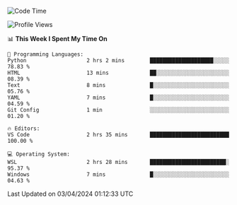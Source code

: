 <!--START_SECTION:waka-->
![Code Time](http://img.shields.io/badge/Code%20Time-604%20hrs%2032%20mins-blue)

![Profile Views](http://img.shields.io/badge/Profile%20Views-17-blue)

📊 **This Week I Spent My Time On** 

```text
💬 Programming Languages: 
Python                   2 hrs 2 mins        ████████████████████░░░░░   78.83 % 
HTML                     13 mins             ██░░░░░░░░░░░░░░░░░░░░░░░   08.39 % 
Text                     8 mins              █░░░░░░░░░░░░░░░░░░░░░░░░   05.76 % 
YAML                     7 mins              █░░░░░░░░░░░░░░░░░░░░░░░░   04.59 % 
Git Config               1 min               ░░░░░░░░░░░░░░░░░░░░░░░░░   01.20 % 

🔥 Editors: 
VS Code                  2 hrs 35 mins       █████████████████████████   100.00 % 

💻 Operating System: 
WSL                      2 hrs 28 mins       ████████████████████████░   95.37 % 
Windows                  7 mins              █░░░░░░░░░░░░░░░░░░░░░░░░   04.63 % 
```


 Last Updated on 03/04/2024 01:12:33 UTC
<!--END_SECTION:waka-->
